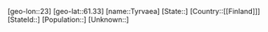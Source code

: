 ﻿---
location: [61.33,23]
type: City
tags:
- geo/City


SpocWebEntityId: 35075
isDeleted: false
confidential: public

---
[geo-lon::23]
[geo-lat::61.33]
[name::Tyrvaea]
[State::]
[Country::[[Finland]]]
[StateId::]
[Population::]
[Unknown::]

